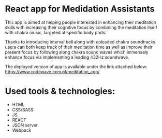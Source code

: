 # React app for Medidation Assistants

This app is aimed at helping people interested in enhancing their meditation skills with increasing their cognitive focus by combining the meditation itself with chakra music, targeted
at specific body parts.

Thanks to introducing interval bell along with uploaded chakra soundtracks users can both keep track of their meditation time as well as improve their present focus by following along chakra sound waves which immensely enhance focus via implementing a leading 432Hz soundwave.

The deployed version of app is available under the link attached below: https://www.codewave.com.pl/meditation_app/


# Used tools & technologies:

- HTML
- CSS/SASS
- JS
- REACT
- JSON server
- Webpack


